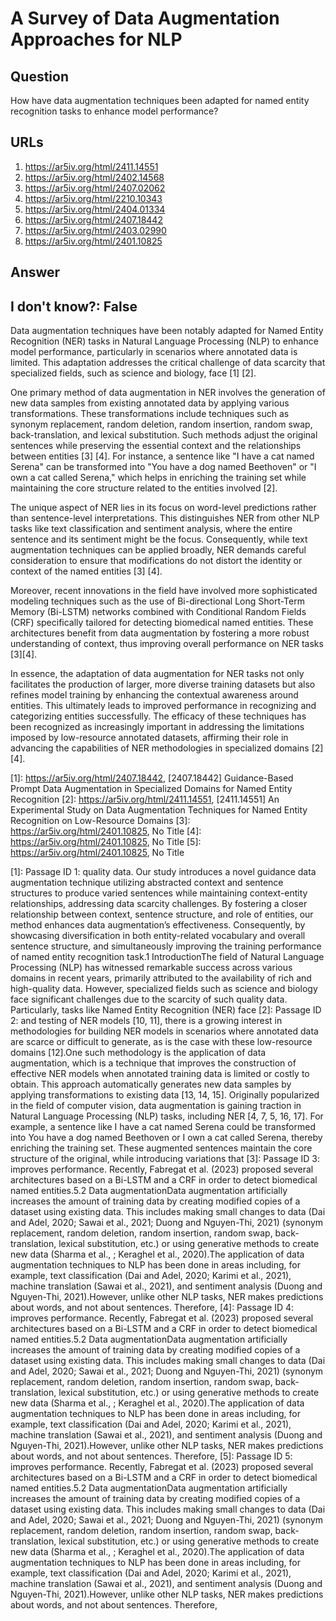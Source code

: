 # A Survey of Data Augmentation Approaches for NLP

## Question

How have data augmentation techniques been adapted for named entity recognition tasks to enhance model performance?

## URLs

1. https://ar5iv.org/html/2411.14551
2. https://ar5iv.org/html/2402.14568
3. https://ar5iv.org/html/2407.02062
4. https://ar5iv.org/html/2210.10343
5. https://ar5iv.org/html/2404.01334
6. https://ar5iv.org/html/2407.18442
7. https://ar5iv.org/html/2403.02990
8. https://ar5iv.org/html/2401.10825

## Answer

## I don't know?: False

Data augmentation techniques have been notably adapted for Named Entity Recognition (NER) tasks in Natural Language Processing (NLP) to enhance model performance, particularly in scenarios where annotated data is limited. This adaptation addresses the critical challenge of data scarcity that specialized fields, such as science and biology, face [1] [2].

One primary method of data augmentation in NER involves the generation of new data samples from existing annotated data by applying various transformations. These transformations include techniques such as synonym replacement, random deletion, random insertion, random swap, back-translation, and lexical substitution. Such methods adjust the original sentences while preserving the essential context and the relationships between entities [3] [4]. For instance, a sentence like "I have a cat named Serena" can be transformed into "You have a dog named Beethoven" or "I own a cat called Serena," which helps in enriching the training set while maintaining the core structure related to the entities involved [2].

The unique aspect of NER lies in its focus on word-level predictions rather than sentence-level interpretations. This distinguishes NER from other NLP tasks like text classification and sentiment analysis, where the entire sentence and its sentiment might be the focus. Consequently, while text augmentation techniques can be applied broadly, NER demands careful consideration to ensure that modifications do not distort the identity or context of the named entities [3] [4]. 

Moreover, recent innovations in the field have involved more sophisticated modeling techniques such as the use of Bi-directional Long Short-Term Memory (Bi-LSTM) networks combined with Conditional Random Fields (CRF) specifically tailored for detecting biomedical named entities. These architectures benefit from data augmentation by fostering a more robust understanding of context, thus improving overall performance on NER tasks [3][4].

In essence, the adaptation of data augmentation for NER tasks not only facilitates the production of larger, more diverse training datasets but also refines model training by enhancing the contextual awareness around entities. This ultimately leads to improved performance in recognizing and categorizing entities successfully. The efficacy of these techniques has been recognized as increasingly important in addressing the limitations imposed by low-resource annotated datasets, affirming their role in advancing the capabilities of NER methodologies in specialized domains [2][4].

[1]: https://ar5iv.org/html/2407.18442, [2407.18442] Guidance-Based Prompt Data Augmentation in Specialized Domains for Named Entity Recognition
[2]: https://ar5iv.org/html/2411.14551, [2411.14551] An Experimental Study on Data Augmentation Techniques for Named Entity Recognition on Low-Resource Domains
[3]: https://ar5iv.org/html/2401.10825, No Title
[4]: https://ar5iv.org/html/2401.10825, No Title
[5]: https://ar5iv.org/html/2401.10825, No Title

[1]: Passage ID 1: quality data. Our study introduces a novel guidance data augmentation technique utilizing abstracted context and sentence structures to produce varied sentences while maintaining context-entity relationships, addressing data scarcity challenges. By fostering a closer relationship between context, sentence structure, and role of entities, our method enhances data augmentation’s effectiveness. Consequently, by showcasing diversification in both entity-related vocabulary and overall sentence structure, and simultaneously improving the training performance of named entity recognition task.1 IntroductionThe field of Natural Language Processing (NLP) has witnessed remarkable success across various domains in recent years, primarily attributed to the availability of rich and high-quality data. However, specialized fields such as science and biology face significant challenges due to the scarcity of such quality data. Particularly, tasks like Named Entity Recognition (NER) face
[2]: Passage ID 2: and testing of NER models [10, 11], there is a growing interest in methodologies for building NER models in scenarios where annotated data are scarce or difficult to generate, as is the case with these low-resource domains [12].One such methodology is the application of data augmentation, which is a technique that improves the construction of effective NER models when annotated training data is limited or costly to obtain. This approach automatically generates new data samples by applying transformations to existing data [13, 14, 15]. Originally popularized in the field of computer vision, data augmentation is gaining traction in Natural Language Processing (NLP) tasks, including NER [4, 7, 5, 16, 17]. For example, a sentence like I have a cat named Serena could be transformed into You have a dog named Beethoven or I own a cat called Serena, thereby enriching the training set. These augmented sentences maintain the core structure of the original, while introducing variations that
[3]: Passage ID 3: improves performance. Recently, Fabregat et al. (2023) proposed several architectures based on a Bi-LSTM and a CRF in order to detect biomedical named entities.5.2 Data augmentationData augmentation artificially increases the amount of training data by creating modified copies of a dataset using existing data. This includes making small changes to data (Dai and Adel, 2020; Sawai et al., 2021; Duong and Nguyen-Thi, 2021) (synonym replacement, random deletion, random insertion, random swap, back-translation, lexical substitution, etc.) or using generative methods to create new data (Sharma et al., ; Keraghel et al., 2020).The application of data augmentation techniques to NLP has been done in areas including, for example, text classification (Dai and Adel, 2020; Karimi et al., 2021), machine translation (Sawai et al., 2021), and sentiment analysis (Duong and Nguyen-Thi, 2021).However, unlike other NLP tasks, NER makes predictions about words, and not about sentences. Therefore,
[4]: Passage ID 4: improves performance. Recently, Fabregat et al. (2023) proposed several architectures based on a Bi-LSTM and a CRF in order to detect biomedical named entities.5.2 Data augmentationData augmentation artificially increases the amount of training data by creating modified copies of a dataset using existing data. This includes making small changes to data (Dai and Adel, 2020; Sawai et al., 2021; Duong and Nguyen-Thi, 2021) (synonym replacement, random deletion, random insertion, random swap, back-translation, lexical substitution, etc.) or using generative methods to create new data (Sharma et al., ; Keraghel et al., 2020).The application of data augmentation techniques to NLP has been done in areas including, for example, text classification (Dai and Adel, 2020; Karimi et al., 2021), machine translation (Sawai et al., 2021), and sentiment analysis (Duong and Nguyen-Thi, 2021).However, unlike other NLP tasks, NER makes predictions about words, and not about sentences. Therefore,
[5]: Passage ID 5: improves performance. Recently, Fabregat et al. (2023) proposed several architectures based on a Bi-LSTM and a CRF in order to detect biomedical named entities.5.2 Data augmentationData augmentation artificially increases the amount of training data by creating modified copies of a dataset using existing data. This includes making small changes to data (Dai and Adel, 2020; Sawai et al., 2021; Duong and Nguyen-Thi, 2021) (synonym replacement, random deletion, random insertion, random swap, back-translation, lexical substitution, etc.) or using generative methods to create new data (Sharma et al., ; Keraghel et al., 2020).The application of data augmentation techniques to NLP has been done in areas including, for example, text classification (Dai and Adel, 2020; Karimi et al., 2021), machine translation (Sawai et al., 2021), and sentiment analysis (Duong and Nguyen-Thi, 2021).However, unlike other NLP tasks, NER makes predictions about words, and not about sentences. Therefore,